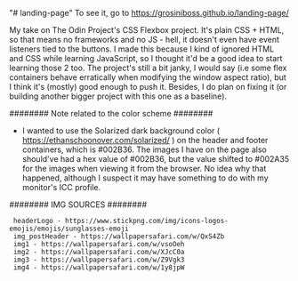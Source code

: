 "# landing-page" 
To see it, go to https://grosiniboss.github.io/landing-page/

My take on The Odin Project's CSS Flexbox project. It's plain CSS + HTML, so that means no frameworks and no JS - hell, it doesn't even have event listeners tied to the buttons.
      I made this because I kind of ignored HTML and CSS while learning JavaScript, so I thought it'd be a good idea to start learning those 2 too. The project's still a bit janky, I would say (i.e some flex containers behave erratically when modifying the window aspect        ratio), but I think it's (mostly) good enough to push it. Besides, I do plan on fixing it (or building another bigger project with this one as a baseline).

   ######## Note related to the color scheme ########
   
 - I wanted to use the Solarized dark background color ( https://ethanschoonover.com/solarized/ ) on the header and footer containers, which is #002B36. The images I have on the page also should've had a hex value of #002B36, but the value shifted to #002A35 for the images when viewing it from the browser. No idea why that happened, although I suspect it may have something to do with my monitor's ICC profile.


  ######## IMG SOURCES ########
  
     headerLogo - https://www.stickpng.com/img/icons-logos-emojis/emojis/sunglasses-emoji
     img_postHeader - https://wallpapersafari.com/w/QxS4Zb 
     img1 - https://wallpapersafari.com/w/vsoOeh
     img2 - https://wallpapersafari.com/w/XJcC0a
     img3 - https://wallpapersafari.com/w/Z9Vgk3
     img4 - https://wallpapersafari.com/w/1y8jpW

   
